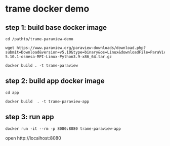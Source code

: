 # trame docker demo


## step 1: build base docker image

```
cd /pathto/trame-paraview-demo

wget https://www.paraview.org/paraview-downloads/download.php?submit=Download&version=v5.10&type=binary&os=Linux&downloadFile=ParaView-5.10.1-osmesa-MPI-Linux-Python3.9-x86_64.tar.gz

docker build . -t trame-paraview
```

## step 2: build app docker image

```
cd app

docker build  . -t trame-paraview-app
```

## step 3: run app
```
docker run -it --rm -p 8080:8080 trame-paraview-app
```

open http://localhost:8080